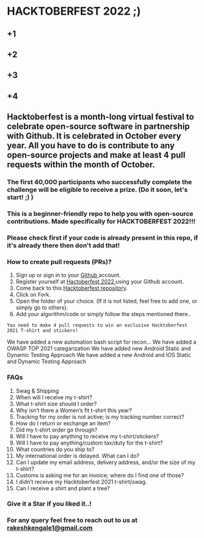 # HACKTOBERFEST 2022 ;)
## +1
## +2
## +3
## +4
## Hacktoberfest is a month-long virtual festival to celebrate open-source software in partnership with Github. It is celebrated in October every year. All you have to do is contribute to any open-source projects and make at least 4 pull requests within the month of October.

### The first 40,000 participants who successfully complete the challenge will be eligible to receive a prize. (Do it soon, let's start! ;) )

### This is a beginner-friendly repo to help you with open-source contributions. Made specifically for HACKTOBERFEST 2022!!!

### Please check first if your code is already present in this repo, if it's already there then don't add that!

### How to create pull requests (PRs)?
  1. Sign up or sign in to your <a href="https://github.com/"> Github </a> account.
  2. Register yourself at <a href="https://hacktoberfest.digitalocean.com/"> Hactoberfest 2022 </a> using your Github account.
  3. Come back to this <a href="https://github.com/RakeshKengale/RaKKeN"> Hacktoberfest repository</a>.
  4. Click on Fork.
  4. Open the folder of your choice. (If it is not listed, feel free to add one, or simply go to others).
  5. Add your algorithm/code or simply follow the steps mentioned there..
   

` You need to make 4 pull requests to win an exclusive Hacktoberfest 2021 T-shirt and stickers! `


We have added a new automation bash script for recon...
We have added a OWASP TOP 2021 categarization
We have added new Android Static and Dynamic Testing Approach
We have added a new Android and IOS Static and Dynamic Testing Approach

### FAQs
1. Swag & Shipping
2. When will I receive my t-shirt?
3. What t-shirt size should I order?
4. Why isn’t there a Women’s fit t-shirt this year?
5. Tracking for my order is not active; is my tracking number correct?
6. How do I return or exchange an item?
7. Did my t-shirt order go through?
8. Will I have to pay anything to receive my t-shirt/stickers?
9. Will I have to pay anything/custom tax/duty for the t-shirt?
10. What countries do you ship to?
11. My international order is delayed. What can I do?
12. Can I update my email address, delivery address, and/or the size of my t-shirt?
13. Customs is asking me for an invoice; where do I find one of those?
14. I didn’t receive my Hacktoberfest 2021 t-shirt/swag.
15. Can I receive a shirt and plant a tree?

### Give it a Star if you liked it..! 

### For any query feel free to reach out to us at rakeshkengale1@gmail.com

